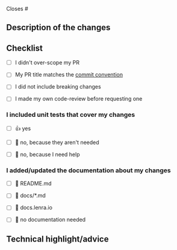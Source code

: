<!--
  For Work In Progress Pull Requests, please use the Draft PR feature,
  see https://github.blog/2019-02-14-introducing-draft-pull-requests/ for further details.
  
  Before submitting a Pull Request, please ensure you've done the following:
  - 👷‍♀️ Create small PRs. In most cases, this will be possible.
  - ✅ Provide tests for your changes.
  - 📜 Use Conventional Commit for your PR name (see https://www.conventionalcommits.org/en/v1.0.0/).
  - 📝 Use descriptive commit messages.
  - 📗 Update any related documentation and include any relevant screenshots.
-->

<!-- 
Link the related issue
-->
Closes #

## Description of the changes
<!-- 
    Simple description of what changed ?
    This helps the reviewer to understand what happens in your code changes and why.
-->

## Checklist
- [ ] I didn't over-scope my PR
- [ ] My PR title matches the [commit convention](https://www.conventionalcommits.org/en/v1.0.0/)
- [ ] I did not include breaking changes
- [ ] I made my own code-review before requesting one


### I included unit tests that cover my changes
  - [ ] 👍 yes
  - [ ] 🙅 no, because they aren't needed
  - [ ] 🙋 no, because I need help


### I added/updated the documentation about my changes

- [ ] 📜 README.md
- [ ] 📕 docs/*.md
- [ ] 📓 docs.lenra.io
- [ ] 🙅 no documentation needed


## Technical highlight/advice
<!-- 
    Is there any complex point you want to highlight ?
    Do you need advice on specific point of your code ?
    Tell us here.
-->
